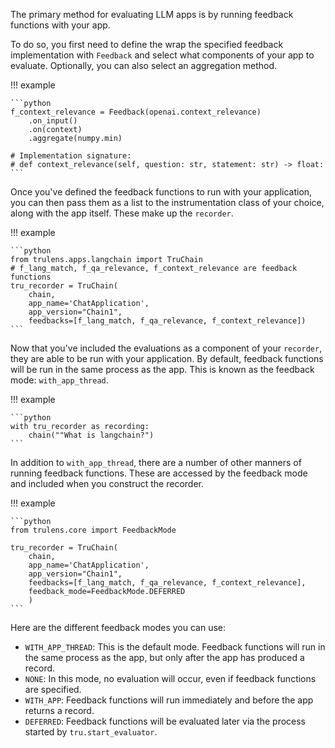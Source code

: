 The primary method for evaluating LLM apps is by running feedback functions with
your app.

To do so, you first need to define the wrap the specified feedback
implementation with `Feedback` and select what components of your app to
evaluate. Optionally, you can also select an aggregation method.

!!! example

    ```python
    f_context_relevance = Feedback(openai.context_relevance)
        .on_input()
        .on(context)
        .aggregate(numpy.min)

    # Implementation signature:
    # def context_relevance(self, question: str, statement: str) -> float:
    ```

Once you've defined the feedback functions to run with your application, you can
then pass them as a list to the instrumentation class of your choice, along with
the app itself. These make up the `recorder`.

!!! example

    ```python
    from trulens.apps.langchain import TruChain
    # f_lang_match, f_qa_relevance, f_context_relevance are feedback functions
    tru_recorder = TruChain(
        chain,
        app_name='ChatApplication',
        app_version="Chain1",
        feedbacks=[f_lang_match, f_qa_relevance, f_context_relevance])
    ```

Now that you've included the evaluations as a component of your `recorder`, they
are able to be run with your application. By default, feedback functions will be
run in the same process as the app. This is known as the feedback mode:
`with_app_thread`.

!!! example

    ```python
    with tru_recorder as recording:
        chain(""What is langchain?")
    ```

In addition to `with_app_thread`, there are a number of other manners of running
feedback functions. These are accessed by the feedback mode and included when
you construct the recorder.

!!! example

    ```python
    from trulens.core import FeedbackMode

    tru_recorder = TruChain(
        chain,
        app_name='ChatApplication',
        app_version="Chain1",
        feedbacks=[f_lang_match, f_qa_relevance, f_context_relevance],
        feedback_mode=FeedbackMode.DEFERRED
        )
    ```

Here are the different feedback modes you can use:

- `WITH_APP_THREAD`: This is the default mode. Feedback functions will run in the
  same process as the app, but only after the app has produced a record.
- `NONE`: In this mode, no evaluation will occur, even if feedback functions are
  specified.
- `WITH_APP`: Feedback functions will run immediately and before the app returns a
  record.
- `DEFERRED`: Feedback functions will be evaluated later via the process started
  by `tru.start_evaluator`.
